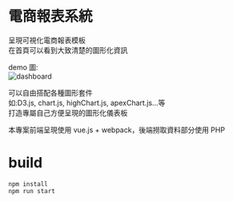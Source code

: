 # 電商報表系統
呈現可視化電商報表模板  
在首頁可以看到大致清楚的圖形化資訊  

demo 圖:  
![dashboard](https://user-images.githubusercontent.com/17706261/137656803-ee4905f8-2adf-4447-8bc9-d6e62c02af7a.jpeg)  
  
可以自由搭配各種圖形套件  
如:D3.js, chart.js, highChart.js, apexChart.js...等  
打造專屬自己方便呈現的圖形化儀表板  
  
本專案前端呈現使用 vue.js + webpack，後端撈取資料部分使用 PHP  
# build  
``` 
npm install   
npm run start
```
